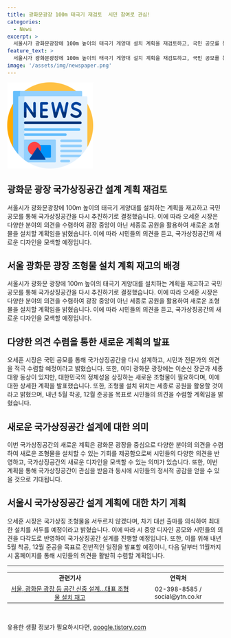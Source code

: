 ```yaml
---
title: 광화문광장 100m 태극기 재검토  시민 참여로 관심!
categories:
  - News
excerpt: >
  서울시가 광화문광장에 100m 높이의 태극기 게양대 설치 계획을 재검토하고, 국민 공모를 통해 국가상징공간 설계를 추진한다. 오세훈 시장은 시민과 전문가 의견을 반영하며, 국가 정체성을 상징하는 조형물이 필요하다고 밝혔다. 설치 위치는 세종로 공원으로, 내년 5월 착공, 12월 준공을 목표로 설계 공모와 시민 의견을 수렴할 계획이다. 이에 대해 시장은 설치를 서두르겠다는 지적에 대해 오해를 받지 않도록 최대한 노력하겠다고 전했다.
feature_text: >
  서울시가 광화문광장에 100m 높이의 태극기 게양대 설치 계획을 재검토하고, 국민 공모를 통해 국가상징공간 설계를 추진한다. 오세훈 시장은 시민과 전문가 의견을 반영하며, 국가 정체성을 상징하는 조형물이 필요하다고 밝혔다. 설치 위치는 세종로 공원으로, 내년 5월 착공, 12월 준공을 목표로 설계 공모와 시민 의견을 수렴할 계획이다. 이에 대해 시장은 설치를 서두르겠다는 지적에 대해 오해를 받지 않도록 최대한 노력하겠다고 전했다.
image: '/assets/img/newspaper.png'
---
```


<p><img src="/assets/img/newspaper.png" alt="kimp 속보" /></p>

<h2>광화문 광장 국가상징공간 설계 계획 재검토</h2>

<p data-ke-size="size16">서울시가 광화문광장에 100m 높이의 태극기 게양대를 설치하는 계획을 재고하고 국민 공모를 통해 국가상징공간을 다시 추진하기로 결정했습니다. 이에 따라 오세훈 시장은 다양한 분야의 의견을 수렴하여 광장 중앙이 아닌 세종로 공원을 활용하여 새로운 조형물을 설치할 계획임을 밝혔습니다. 이에 따라 시민들의 의견을 듣고, 국가상징공간의 새로운 디자인을 모색할 예정입니다.</p>

<h2 data-ke-size="size26">서울 광화문 광장 조형물 설치 계획 재고의 배경</h2>

<p data-ke-size="size16">서울시가 광화문 광장에 100m 높이의 태극기 게양대를 설치하는 계획을 재고하고 국민 공모를 통해 국가상징공간을 다시 추진하기로 결정했습니다. 이에 따라 오세훈 시장은 다양한 분야의 의견을 수렴하여 광장 중앙이 아닌 세종로 공원을 활용하여 새로운 조형물을 설치할 계획임을 밝혔습니다. 이에 따라 시민들의 의견을 듣고, 국가상징공간의 새로운 디자인을 모색할 예정입니다.</p>

<h2 data-ke-size="size26">다양한 의견 수렴을 통한 새로운 계획의 발표</h2>

<p data-ke-size="size16">오세훈 시장은 국민 공모를 통해 국가상징공간을 다시 설계하고, 시민과 전문가의 의견을 적극 수렴할 예정이라고 밝혔습니다. 또한, 이미 광화문 광장에는 이순신 장군과 세종대왕 동상이 있지만, 대한민국의 정체성을 상징하는 새로운 조형물이 필요하다며, 이에 대한 상세한 계획을 발표했습니다. 또한, 조형물 설치 위치는 세종로 공원을 활용할 것이라고 밝혔으며, 내년 5월 착공, 12월 준공을 목표로 시민들의 의견을 수렴할 계획임을 밝혔습니다.</p>

<h2 data-ke-size="size26">새로운 국가상징공간 설계에 대한 의미</h2>

<p data-ke-size="size16">이번 국가상징공간의 새로운 계획은 광화문 광장을 중심으로 다양한 분야의 의견을 수렴하여 새로운 조형물을 설치할 수 있는 기회를 제공함으로써 시민들의 다양한 의견을 반영하고, 국가상징공간의 새로운 디자인을 모색할 수 있는 의미가 있습니다. 또한, 이번 계획을 통해 국가상징공간이 관심을 받음과 동시에 시민들의 정서적 공감을 얻을 수 있을 것으로 기대됩니다.</p>

<h2 data-ke-size="size26">서울시 국가상징공간 설계 계획에 대한 차기 계획</h2>

<p data-ke-size="size16">오세훈 시장은 국가상징 조형물을 서두르지 않겠다며, 차기 대선 출마를 의식하여 최대한 설치를 서두를 예정이라고 밝혔습니다. 이에 따라 시 중앙 디자인 공모와 시민들의 의견을 다각도로 반영하여 국가상징공간 설계를 진행할 예정입니다. 또한, 이를 위해 내년 5월 착공, 12월 준공을 목표로 전반적인 일정을 발표할 예정이니, 다음 달부터 11월까지 시 홈페이지를 통해 시민들의 의견을 활발히 수렴할 계획입니다.</p>

<hr>

<table>
  <tr>
    <td style="text-align: center; height: 17px;"><b>관련기사</b></td>
    <td style="text-align: center; height: 17px;"><b>연락처</b></td>
  </tr>
  <tr>
    <td style="text-align: center; height: 17px;"><a href="https://www.ytn.co.kr/_ln/0101_202103101110129749">서울, 광화문 광장 등 공간 신중 설계…대표 조형물 설치 재고</a></td>
    <td style="text-align: center; height: 17px;">02-398-8585 / social@ytn.co.kr</td>
  </tr>
</table>

<p data-ke-size="size16">&nbsp;</p>
유용한 생활 정보가 필요하시다면, <a href="https://qoogle.tistory.com" rel="dofollow">qoogle.tistory.com</a>


